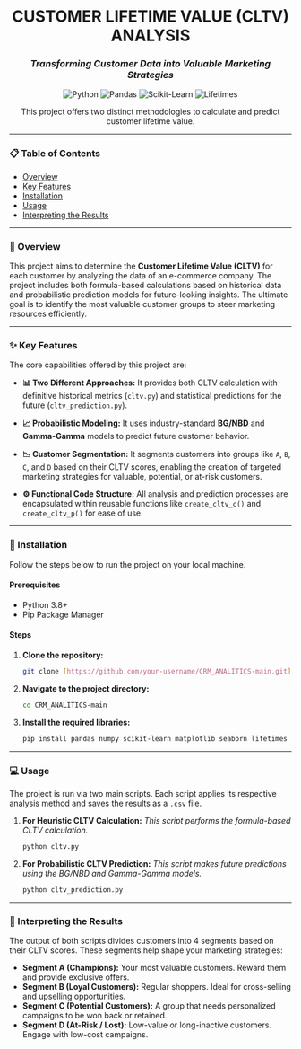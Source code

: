 <div align="center">

# CUSTOMER LIFETIME VALUE (CLTV) ANALYSIS

### *Transforming Customer Data into Valuable Marketing Strategies*

</div>

<p align="center">
  <img src="https://img.shields.io/badge/Python-3.9%2B-blue?style=for-the-badge&logo=python" alt="Python">
  <img src="https://img.shields.io/badge/Pandas-2.x-blue?style=for-the-badge&logo=pandas" alt="Pandas">
  <img src="https://img.shields.io/badge/Scikit--Learn-1.x-orange?style=for-the-badge&logo=scikit-learn" alt="Scikit-Learn">
    <img src="https.img.shields.io/badge/Lifetimes-0.11%2B-yellow?style=for-the-badge" alt="Lifetimes">
</p>

<p align="center">
  This project offers two distinct methodologies to calculate and predict customer lifetime value.
</p>

---

### 📋 Table of Contents

- [Overview](#-overview)
- [Key Features](#-key-features)
- [Installation](#-installation)
- [Usage](#-usage)
- [Interpreting the Results](#-interpreting-the-results)

---

### 📖 Overview

This project aims to determine the **Customer Lifetime Value (CLTV)** for each customer by analyzing the data of an e-commerce company. The project includes both formula-based calculations based on historical data and probabilistic prediction models for future-looking insights. The ultimate goal is to identify the most valuable customer groups to steer marketing resources efficiently.

---

### ✨ Key Features

The core capabilities offered by this project are:

* **📊 Two Different Approaches:** It provides both CLTV calculation with definitive historical metrics (`cltv.py`) and statistical predictions for the future (`cltv_prediction.py`).

* **📈 Probabilistic Modeling:** It uses industry-standard **BG/NBD** and **Gamma-Gamma** models to predict future customer behavior.

* **📉 Customer Segmentation:** It segments customers into groups like `A`, `B`, `C`, and `D` based on their CLTV scores, enabling the creation of targeted marketing strategies for valuable, potential, or at-risk customers.

* **⚙️ Functional Code Structure:** All analysis and prediction processes are encapsulated within reusable functions like `create_cltv_c()` and `create_cltv_p()` for ease of use.

---

### 🚀 Installation

Follow the steps below to run the project on your local machine.

#### Prerequisites
* Python 3.8+
* Pip Package Manager

#### Steps

1.  **Clone the repository:**
    ```sh
    git clone [https://github.com/your-username/CRM_ANALITICS-main.git](https://github.com/your-username/CRM_ANALITICS-main.git)
    ```

2.  **Navigate to the project directory:**
    ```sh
    cd CRM_ANALITICS-main
    ```

3.  **Install the required libraries:**
    ```sh
    pip install pandas numpy scikit-learn matplotlib seaborn lifetimes openpyxl
    ```

---

### 💻 Usage

The project is run via two main scripts. Each script applies its respective analysis method and saves the results as a `.csv` file.

1.  **For Heuristic CLTV Calculation:**
    *This script performs the formula-based CLTV calculation.*
    ```sh
    python cltv.py
    ```

2.  **For Probabilistic CLTV Prediction:**
    *This script makes future predictions using the BG/NBD and Gamma-Gamma models.*
    ```sh
    python cltv_prediction.py
    ```

---

### 🧠 Interpreting the Results

The output of both scripts divides customers into 4 segments based on their CLTV scores. These segments help shape your marketing strategies:

* **Segment A (Champions):** Your most valuable customers. Reward them and provide exclusive offers.
* **Segment B (Loyal Customers):** Regular shoppers. Ideal for cross-selling and upselling opportunities.
* **Segment C (Potential Customers):** A group that needs personalized campaigns to be won back or retained.
* **Segment D (At-Risk / Lost):** Low-value or long-inactive customers. Engage with low-cost campaigns.
